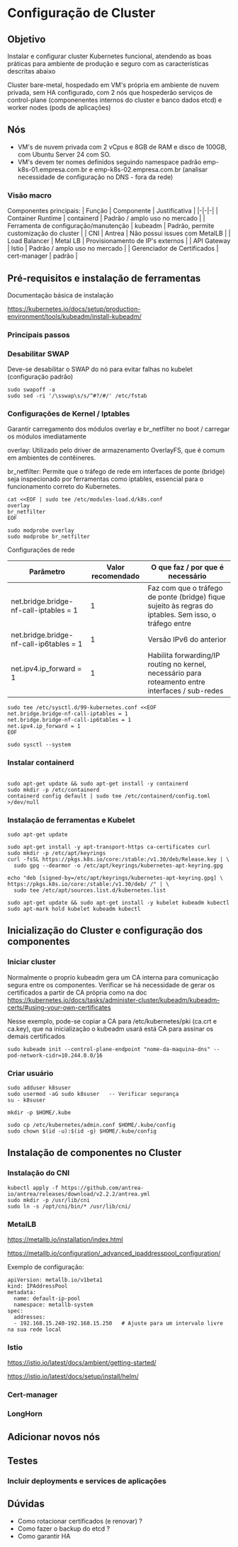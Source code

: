 # Configuração de Cluster

## Objetivo

Instalar e configurar cluster Kubernetes funcional, atendendo as boas práticas para ambiente de produção e seguro com as características descritas abaixo

Cluster bare-metal, hospedado em VM's própria em ambiente de nuvem privada, sem HA configurado, com 2 nós que hospederão serviços de control-plane (componenentes internos do cluster e banco dados etcd) e worker nodes (pods de aplicações)

## Nós
- VM's de nuvem privada com 2 vCpus e 8GB de RAM e disco de 100GB, com Ubuntu Server 24 com SO.
- VM's devem ter nomes definidos seguindo namespace padrão emp-k8s-01.empresa.com.br e emp-k8s-02.empresa.com.br (analisar necessidade de configuração no DNS - fora da rede)

### Visão macro

Componentes principais:
| Função | Componente | Justificativa |
|-|-|-|
| Container Runtime | containerd | Padrão / amplo uso no mercado |
| Ferramenta de configuração/manutenção | kubeadm | Padrão, permite customização do cluster |
| CNI | Antrea | Não possui issues com MetalLB |
| Load Balancer | Metal LB | Provisionamento de IP's externos |
| API Gateway | Istio | Padrão / amplo uso no mercado |
| Gerenciador de Certificados | cert-manager | padrão |


## Pré-requisitos e instalação de ferramentas

 Documentação básica de instalação

https://kubernetes.io/docs/setup/production-environment/tools/kubeadm/install-kubeadm/

### Principais passos

### Desabilitar SWAP

Deve-se desabilitar o SWAP do nó para evitar falhas no kubelet (configuração padrão)

```
sudo swapoff -a
sudo sed -ri '/\sswap\s/s/^#?/#/' /etc/fstab
```

### Configurações de Kernel / Iptables

Garantir carregamento dos módulos overlay e br_netfilter no boot / carregar os módulos imediatamente

overlay: Utilizado pelo driver de armazenamento OverlayFS, que é comum em ambientes de contêineres.

br_netfilter: Permite que o tráfego de rede em interfaces de ponte (bridge) seja inspecionado por ferramentas como iptables, essencial para o funcionamento correto do Kubernetes.

```
cat <<EOF | sudo tee /etc/modules-load.d/k8s.conf
overlay
br_netfilter
EOF

sudo modprobe overlay
sudo modprobe br_netfilter

```

Configurações de rede

| Parâmetro |	Valor recomendado |	O que faz / por que é necessário |
|-|-|-|
| net.bridge.bridge-nf-call-iptables = 1 | 1 | Faz com que o tráfego de ponte (bridge) fique sujeito às regras do iptables. Sem isso, o tráfego entre | contêineres pode “pular” regras de iptables se estiver em ponte.
| net.bridge.bridge-nf-call-ip6tables = 1 |	1 |	Versão IPv6 do anterior
| net.ipv4.ip_forward = 1 |	1 |	Habilita forwarding/IP routing no kernel, necessário para roteamento entre interfaces / sub-redes

```
sudo tee /etc/sysctl.d/99-kubernetes.conf <<EOF
net.bridge.bridge-nf-call-iptables = 1
net.bridge.bridge-nf-call-ip6tables = 1
net.ipv4.ip_forward = 1
EOF

sudo sysctl --system

```

### Instalar containerd

```

sudo apt-get update && sudo apt-get install -y containerd
sudo mkdir -p /etc/containerd
containerd config default | sudo tee /etc/containerd/config.toml >/dev/null

```



### Instalação de ferramentas e Kubelet

```
sudo apt-get update

sudo apt-get install -y apt-transport-https ca-certificates curl
sudo mkdir -p /etc/apt/keyrings
curl -fsSL https://pkgs.k8s.io/core:/stable:/v1.30/deb/Release.key | \
  sudo gpg --dearmor -o /etc/apt/keyrings/kubernetes-apt-keyring.gpg

echo "deb [signed-by=/etc/apt/keyrings/kubernetes-apt-keyring.gpg] \
https://pkgs.k8s.io/core:/stable:/v1.30/deb/ /" | \
  sudo tee /etc/apt/sources.list.d/kubernetes.list

sudo apt-get update && sudo apt-get install -y kubelet kubeadm kubectl
sudo apt-mark hold kubelet kubeadm kubectl

```

## Inicialização do Cluster e configuração dos componentes

### Iniciar cluster

Normalmente o proprio kubeadm gera um CA interna para comunicação segura entre os componentes. Verificar se há necessidade de gerar os certificados a partir de CA própria como na doc https://kubernetes.io/docs/tasks/administer-cluster/kubeadm/kubeadm-certs/#using-your-own-certificates

Nesse exemplo, pode-se copiar a CA para /etc/kubernetes/pki (ca.crt e ca.key), que na inicialização o kubeadm usará está CA para assinar os demais certificados

```
sudo kubeadm init --control-plane-endpoint "nome-da-maquina-dns" --pod-network-cidr=10.244.0.0/16
```

### Criar usuário 

```
sudo adduser k8suser
sudo usermod -aG sudo k8suser   -- Verificar segurança
su - k8suser 

mkdir -p $HOME/.kube

sudo cp /etc/kubernetes/admin.conf $HOME/.kube/config
sudo chown $(id -u):$(id -g) $HOME/.kube/config

```

## Instalação de componentes no Cluster

### Instalação do CNI

```
kubectl apply -f https://github.com/antrea-io/antrea/releases/download/v2.2.2/antrea.yml
sudo mkdir -p /usr/lib/cni
sudo ln -s /opt/cni/bin/* /usr/lib/cni/
```

### MetalLB

https://metallb.io/installation/index.html

https://metallb.io/configuration/_advanced_ipaddresspool_configuration/

Exemplo de configuração:

```
apiVersion: metallb.io/v1beta1
kind: IPAddressPool
metadata:
  name: default-ip-pool
  namespace: metallb-system
spec:
  addresses:
  - 192.168.15.240-192.168.15.250   # Ajuste para um intervalo livre na sua rede local

```

### Istio

https://istio.io/latest/docs/ambient/getting-started/

https://istio.io/latest/docs/setup/install/helm/

### Cert-manager

### LongHorn


## Adicionar novos nós

## Testes

### Incluir deployments e services de aplicações

## Dúvidas

- Como rotacionar certificados (e renovar) ?
- Como fazer o backup do etcd ?
- Como garantir HA
